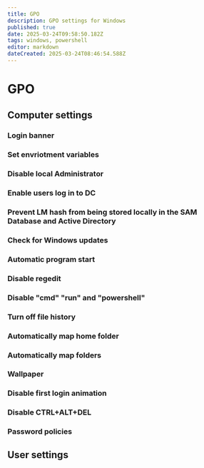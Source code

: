 ```yaml
---
title: GPO
description: GPO settings for Windows
published: true
date: 2025-03-24T09:58:50.182Z
tags: windows, powershell
editor: markdown
dateCreated: 2025-03-24T08:46:54.588Z
---
```


# GPO
## Computer settings

### Login banner

### Set envriotment variables

### Disable local Administrator

### Enable users log in to DC

### Prevent LM hash from being stored locally in the SAM Database and Active Directory

### Check for Windows updates

### Automatic program start

### Disable regedit

### Disable "cmd" "run" and "powershell"

### Turn off file history

### Automatically map home folder

### Automatically map folders

### Wallpaper

### Disable first login animation

### Disable CTRL+ALT+DEL

### Password policies

### 

## User settings


